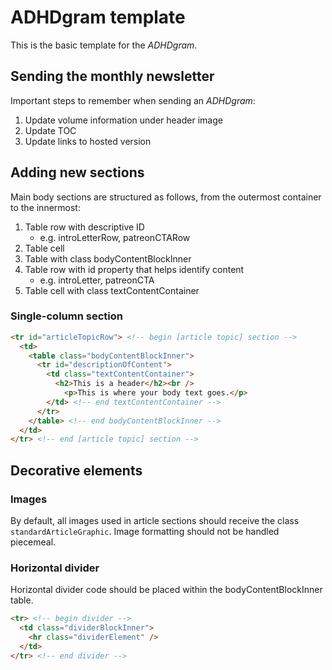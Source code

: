 # ADHDgram template

This is the basic template for the _ADHDgram_.

## Sending the monthly newsletter
Important steps to remember when sending an _ADHDgram_:
1. Update volume information under header image
2. Update TOC
3. Update links to hosted version

## Adding new sections
Main body sections are structured as follows, from the outermost container to the innermost:
1. Table row with descriptive ID
    * e.g. introLetterRow, patreonCTARow
2. Table cell
3. Table with class bodyContentBlockInner
4. Table row with id property that helps identify content
    * e.g. introLetter, patreonCTA
5. Table cell with class textContentContainer

### Single-column section

```html
<tr id="articleTopicRow"> <!-- begin [article topic] section -->
  <td>
    <table class="bodyContentBlockInner">
      <tr id="descriptionOfContent">
        <td class="textContentContainer">
          <h2>This is a header</h2><br />
            <p>This is where your body text goes.</p>
        </td> <!-- end textContentContainer -->
      </tr>
    </table> <!-- end bodyContentBlockInner -->
  </td>
</tr> <!-- end [article topic] section -->
```

## Decorative elements

### Images

By default, all images used in article sections should receive the class `standardArticleGraphic`. Image formatting should not be handled piecemeal.

### Horizontal divider
Horizontal divider code should be placed within the bodyContentBlockInner table.
```html
<tr> <!-- begin divider -->
  <td class="dividerBlockInner">
    <hr class="dividerElement" />
  </td>
</tr> <!-- end divider -->
```
